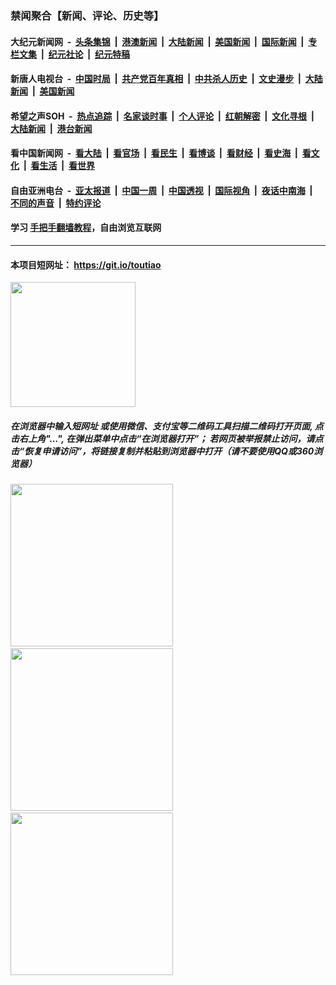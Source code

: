 ### 禁闻聚合【新闻、评论、历史等】

#### 大纪元新闻网 &nbsp;-&nbsp; [头条集锦](indexes/E头条集锦.md?t=02080533) &nbsp;|&nbsp; [港澳新闻](indexes/E港澳新闻.md?t=02080533)  &nbsp;|&nbsp; [大陆新闻](indexes/E大陆新闻.md?t=02080533) &nbsp;|&nbsp; [美国新闻](indexes/E美国新闻.md?t=02080533) &nbsp;|&nbsp; [国际新闻](indexes/E国际新闻.md?t=02080533) &nbsp;|&nbsp; [专栏文集](indexes/E专栏文集.md?t=02080533) &nbsp;|&nbsp; [纪元社论](indexes/E纪元社论.md?t=02080533) &nbsp;|&nbsp; [纪元特稿](indexes/E纪元特稿.md?t=02080533) 

#### 新唐人电视台 &nbsp;-&nbsp; [中国时局](indexes/N中国时局.md?t=02080533) &nbsp;|&nbsp; [共产党百年真相](indexes/N共产党百年真相.md?t=02080533) &nbsp;|&nbsp; [中共杀人历史](indexes/N中共杀人历史.md?t=02080533) &nbsp;|&nbsp; [文史漫步](indexes/N文史漫步.md?t=02080533) &nbsp;|&nbsp; [大陆新闻](indexes/N大陆新闻.md?t=02080533) &nbsp;|&nbsp; [美国新闻](indexes/N美国新闻.md?t=02080533)

#### 希望之声SOH &nbsp;-&nbsp; [热点追踪](indexes/H热点追踪.md?t=02080533) &nbsp;|&nbsp; [名家谈时事](indexes/H名家谈时事.md?t=02080533) &nbsp;|&nbsp; [个人评论](indexes/H个人评论.md?t=02080533)  &nbsp;|&nbsp; [红朝解密](indexes/H红朝解密.md?t=02080533) &nbsp;|&nbsp; [文化寻根](indexes/H文化寻根.md?t=02080533) &nbsp;|&nbsp; [大陆新闻](indexes/H大陆新闻.md?t=02080533) &nbsp;|&nbsp; [港台新闻](indexes/H港台新闻.md?t=02080533)

#### 看中国新闻网 &nbsp;-&nbsp; [看大陆](indexes/S看大陆.md?t=02080533) &nbsp;|&nbsp; [看官场](indexes/S看官场.md?t=02080533) &nbsp;|&nbsp; [看民生](indexes/S看民生.md?t=02080533)  &nbsp;|&nbsp; [看博谈](indexes/S看博谈.md?t=02080533) &nbsp;|&nbsp; [看财经](indexes/S看财经.md?t=02080533) &nbsp;|&nbsp; [看史海](indexes/S看史海.md?t=02080533) &nbsp;|&nbsp; [看文化](indexes/S看文化.md?t=02080533) &nbsp;|&nbsp; [看生活](indexes/S看生活.md?t=02080533) &nbsp;|&nbsp; [看世界](indexes/S看世界.md?t=02080533)

#### 自由亚洲电台 &nbsp;-&nbsp; [亚太报道](indexes/R亚太报道.md?t=02080533) &nbsp;|&nbsp; [中国一周](indexes/R中国一周.md?t=02080533) &nbsp;|&nbsp; [中国透视](indexes/R中国透视.md?t=02080533)  &nbsp;|&nbsp; [国际视角](indexes/R国际视角.md?t=02080533) &nbsp;|&nbsp; [夜话中南海](indexes/R夜话中南海.md?t=02080533) &nbsp;|&nbsp; [不同的声音](indexes/R不同的声音.md?t=02080533) &nbsp;|&nbsp; [特约评论](indexes/R特约评论.md?t=02080533)

#### 学习 [手把手翻墙教程](https://github.com/gfw-breaker/guides/wiki)，自由浏览互联网

----

#### 本项目短网址： https://git.io/toutiao
<img src="https://raw.githubusercontent.com/gfw-breaker/banned-news/master/scripts/img/qr.png" width="200px"/>  

##### 在浏览器中输入短网址 或使用微信、支付宝等二维码工具扫描二维码打开页面, 点击右上角"...", 在弹出菜单中点击“在浏览器打开”； 若网页被举报禁止访问，请点击“恢复申请访问”，将链接复制并粘贴到浏览器中打开（请不要使用QQ或360浏览器）

<img src="https://raw.githubusercontent.com/gfw-breaker/banned-news/master/scripts/img/1.png" width="260px"/> &nbsp; <img src="https://raw.githubusercontent.com/gfw-breaker/banned-news/master/scripts/img/2.png" width="260px"/> &nbsp; <img src="https://raw.githubusercontent.com/gfw-breaker/banned-news/master/scripts/img/3.png" width="260px"/>
